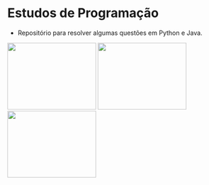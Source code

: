 # Estudos de Programação 
- Repositório para resolver algumas questões em Python e Java.


 <a href="url"><img src="https://cameronmcefee.com/img/work/the-octocat/walk-3.gif" width="200" height="150"></a>
  <a href="url"><img src="https://marquesfernandes.com/wp-content/uploads/2020/08/kwi4bvgzths31.jpg" width="200" height="150"></a>
   <a href="url"><img src="https://s2.glbimg.com/G__W4DCsy-yZXuaT2BbPbmtycnI=/0x0:695x400/984x0/smart/filters:strip_icc()/i.s3.glbimg.com/v1/AUTH_08fbf48bc0524877943fe86e43087e7a/internal_photos/bs/2021/l/k/OBsA79Qk62yweE2oDpnA/2014-03-11-veja-como-resolver-problemas-com-o-java-no-pc.jpg" width="200" height="150"></a>
  
  
